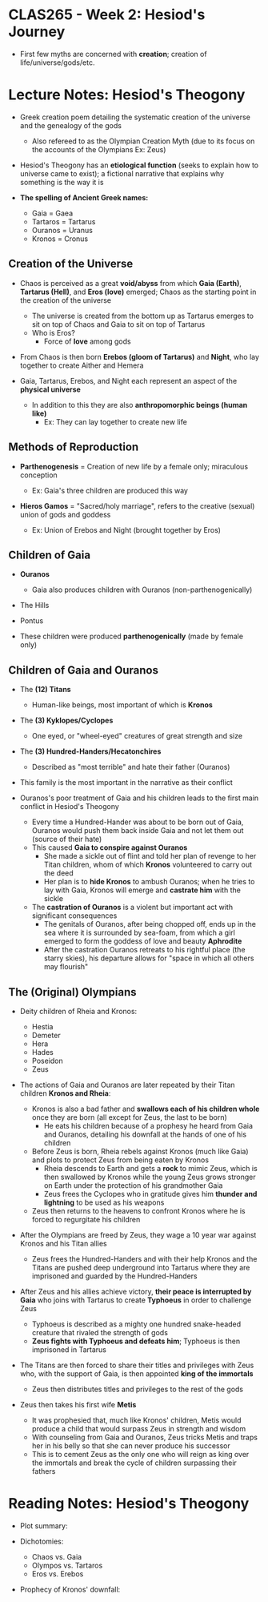 # CLAS265 - Week 2: Hesiod's Journey
- First few myths are concerned with **creation**; creation of life/universe/gods/etc.

# Lecture Notes: Hesiod's Theogony
- Greek creation poem detailing the systematic creation of the universe and the genealogy of the gods
    - Also refereed to as the Olympian Creation Myth (due to its focus on the accounts of the Olympians Ex: Zeus)

- Hesiod's Theogony has an **etiological function** (seeks to explain how to universe came to exist); a fictional narrative that explains why something is the way it is

- **The spelling of Ancient Greek names:**
    - Gaia = Gaea
    - Tartaros = Tartarus
    - Ouranos = Uranus
    - Kronos = Cronus

## Creation of the Universe
- Chaos is perceived as a great **void/abyss** from which **Gaia (Earth)**, **Tartarus (Hell)**, and **Eros (love)** emerged; Chaos as the starting point in the creation of the universe
    - The universe is created from the bottom up as Tartarus emerges to sit on top of Chaos and Gaia to sit on top of Tartarus
    - Who is Eros?
        - Force of **love** among gods

- From Chaos is then born **Erebos (gloom of Tartarus)** and **Night**, who lay together to create Aither and Hemera

- Gaia, Tartarus, Erebos, and Night each represent an aspect of the **physical universe**
    - In addition to this they are also **anthropomorphic beings (human like)**
        - Ex: They can lay together to create new life 

## Methods of Reproduction
- **Parthenogenesis** = Creation of new life by a female only; miraculous conception
    - Ex: Gaia's three children are produced this way

- **Hieros Gamos** = "Sacred/holy marriage", refers to the creative (sexual) union of gods and goddess
    - Ex: Union of Erebos and Night (brought together by Eros)

## Children of Gaia
- **Ouranos**
    - Gaia also produces children with Ouranos (non-parthenogenically)
- The Hills
- Pontus

- These children were produced **parthenogenically** (made by female only)

## Children of Gaia and Ouranos
- The **(12) Titans**
    - Human-like beings, most important of which is **Kronos**
- The **(3) Kyklopes/Cyclopes**
    - One eyed, or "wheel-eyed" creatures of great strength and size
- The **(3) Hundred-Handers/Hecatonchires**
    - Described as "most terrible" and hate their father (Ouranos)

- This family is the most important in the narrative as their conflict 

- Ouranos's poor treatment of Gaia and his children leads to the first main conflict in Hesiod's Theogony
    - Every time a Hundred-Hander was about to be born out of Gaia, Ouranos would push them back inside Gaia and not let them out (source of their hate)
    - This caused **Gaia to conspire against Ouranos**
        - She made a sickle out of flint and told her plan of revenge to her Titan children, whom of which **Kronos** volunteered to carry out the deed
        - Her plan is to **hide Kronos** to ambush Ouranos; when he tries to lay with Gaia, Kronos will emerge and **castrate him** with the sickle
    - The **castration of Ouranos** is a violent but important act with significant consequences
        - The genitals of Ouranos, after being chopped off, ends up in the sea where it is surrounded by sea-foam, from which a girl emerged to form the goddess of love and beauty **Aphrodite**
        - After the castration Ouranos retreats to his rightful place (the starry skies), his departure allows for "space in which all others may flourish"

## The (Original) Olympians
- Deity children of Rheia and Kronos:
    - Hestia
    - Demeter
    - Hera
    - Hades
    - Poseidon
    - Zeus

- The actions of Gaia and Ouranos are later repeated by their Titan children **Kronos and Rheia**:
    - Kronos is also a bad father and **swallows each of his children whole** once they are born (all except for Zeus, the last to be born)
        - He eats his children because of a prophesy he heard from Gaia and Ouranos, detailing his downfall at the hands of one of his children
    - Before Zeus is born, Rheia rebels against Kronos (much like Gaia) and plots to protect Zeus from being eaten by Kronos
        - Rheia descends to Earth and gets a **rock** to mimic Zeus, which is then swallowed by Kronos while the young Zeus grows stronger on Earth under the protection of his grandmother Gaia
        - Zeus frees the Cyclopes who in gratitude gives him **thunder and lightning** to be used as his weapons
    - Zeus then returns to the heavens to confront Kronos where he is forced to regurgitate his children

- After the Olympians are freed by Zeus, they wage a 10 year war against Kronos and his Titan allies
    - Zeus frees the Hundred-Handers and with their help Kronos and the Titans are pushed deep underground into Tartarus where they are imprisoned and guarded by the Hundred-Handers

- After Zeus and his allies achieve victory, **their peace is interrupted by Gaia** who joins with Tartarus to create **Typhoeus** in order to challenge Zeus
    - Typhoeus is described as a mighty one hundred snake-headed creature that rivaled the strength of gods
    - **Zeus fights with Typhoeus and defeats him**; Typhoeus is then imprisoned in Tartarus

- The Titans are then forced to share their titles and privileges with Zeus who, with the support of Gaia, is then appointed **king of the immortals**
    - Zeus then distributes titles and privileges to the rest of the gods

-  Zeus then takes his first wife **Metis**
    - It was prophesied that, much like Kronos' children, Metis would produce a child that would surpass Zeus in strength and wisdom
    - With counseling from Gaia and Ouranos, Zeus tricks Metis and traps her in his belly so that she can never produce his successor
    - This is to cement Zeus as the only one who will reign as king over the immortals and break the cycle of children surpassing their fathers 

# Reading Notes: Hesiod's Theogony
- Plot summary:

- Dichotomies:
    - Chaos vs. Gaia
    - Olympos vs. Tartaros
    - Eros vs. Erebos

- Prophecy of Kronos' downfall: